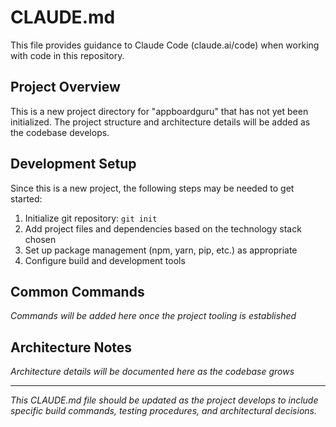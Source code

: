 # CLAUDE.md

This file provides guidance to Claude Code (claude.ai/code) when working with code in this repository.

## Project Overview

This is a new project directory for "appboardguru" that has not yet been initialized. The project structure and architecture details will be added as the codebase develops.

## Development Setup

Since this is a new project, the following steps may be needed to get started:

1. Initialize git repository: `git init`
2. Add project files and dependencies based on the technology stack chosen
3. Set up package management (npm, yarn, pip, etc.) as appropriate
4. Configure build and development tools

## Common Commands

*Commands will be added here once the project tooling is established*

## Architecture Notes

*Architecture details will be documented here as the codebase grows*

---

*This CLAUDE.md file should be updated as the project develops to include specific build commands, testing procedures, and architectural decisions.*